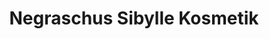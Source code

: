 ---
title: "Negraschus Sibylle Kosmetik"
url: /warin/negraschus-sibylle-kosmetik/
shop: Kosmetik
---